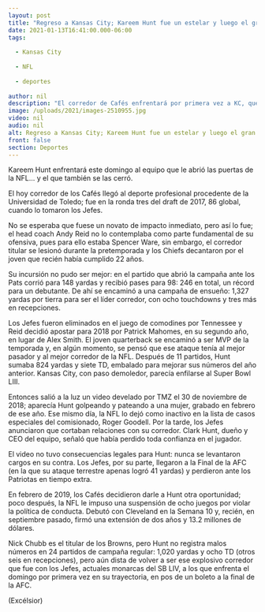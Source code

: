 ```yaml
---
layout: post
title: "Regreso a Kansas City; Kareem Hunt fue un estelar y luego el gran villano"
date: 2021-01-13T16:41:00.000-06:00
tags:
  
  - Kansas City
  
  - NFL
  
  - deportes
  
author: nil
description: "El corredor de Cafés enfrentará por primera vez a KC, que lo cortó tras develarse que golpeó a una mujer"
image: /uploads/2021/images-2510955.jpg
video: nil
audio: nil
alt: Regreso a Kansas City; Kareem Hunt fue un estelar y luego el gran villano
front: false
section: Deportes
---
```


Kareem Hunt enfrentará este domingo al equipo que le abrió las puertas de la NFL... y el que también se las cerró.

El hoy corredor de los Cafés llegó al deporte profesional procedente de la Universidad de Toledo; fue en la ronda tres del draft de 2017, 86 global, cuando lo tomaron los Jefes.

No se esperaba que fuese un novato de impacto inmediato, pero así lo fue; el head coach Andy Reid no lo contemplaba como parte fundamental de su ofensiva, pues para ello estaba Spencer Ware, sin embargo, el corredor titular se lesionó durante la pretemporada y los Chiefs decantaron por el joven que recién había cumplido 22 años.

Su incursión no pudo ser mejor: en el partido que abrió la campaña ante los Pats corrió para 148 yardas y recibió pases para 98: 246 en total, un récord para un debutante. De ahí se encaminó a una campaña de ensueño: 1,327 yardas por tierra para ser el líder corredor, con ocho touchdowns y tres más en recepciones.

Los Jefes fueron eliminados en el juego de comodines por Tennessee y Reid decidió apostar para 2018 por Patrick Mahomes, en su segundo año, en lugar de Alex Smith. El joven quarterback se encaminó a ser MVP de la temporada y, en algún momento, se pensó que ese ataque tenía al mejor pasador y al mejor corredor de la NFL. Después de 11 partidos, Hunt sumaba 824 yardas y siete TD, embalado para mejorar sus números del año anterior. Kansas City, con paso demoledor, parecía enfilarse al Super Bowl LIII.

Entonces salió a la luz un video develado por TMZ el 30 de noviembre de 2018; aparecía Hunt golpeando y pateando a una mujer, grabado en febrero de ese año. Ese mismo día, la NFL lo dejó como inactivo en la lista de casos especiales del comisionado, Roger Goodell. Por la tarde, los Jefes anunciaron que cortaban relaciones con su corredor. Clark Hunt, dueño y CEO del equipo, señaló que había perdido toda confianza en el jugador.

El video no tuvo consecuencias legales para Hunt: nunca se levantaron cargos en su contra. Los Jefes, por su parte, llegaron a la Final de la AFC (en la que su ataque terrestre apenas logró 41 yardas) y perdieron ante los Patriotas en tiempo extra.

En febrero de 2019, los Cafés decidieron darle a Hunt otra oportunidad; poco después, la NFL le impuso una suspensión de ocho juegos por violar la política de conducta. Debutó con Cleveland en la Semana 10 y, recién, en septiembre pasado, firmó una extensión de dos años y 13.2 millones de dólares.

Nick Chubb es el titular de los Browns, pero Hunt no registra malos números en 24 partidos de campaña regular: 1,020 yardas y ocho TD (otros seis en recepciones), pero aún dista de volver a ser ese explosivo corredor que fue con los Jefes, actuales monarcas del SB LIV, a los que enfrenta el domingo por primera vez en su trayectoria, en pos de un boleto a la final de la AFC.

(Excélsior)